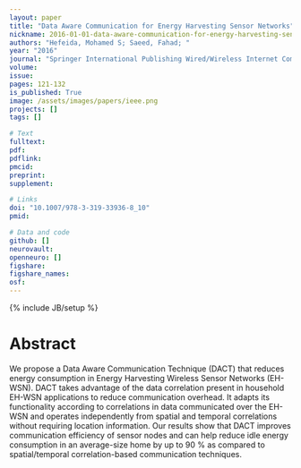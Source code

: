 ```yaml
---
layout: paper
title: "Data Aware Communication for Energy Harvesting Sensor Networks"
nickname: 2016-01-01-data-aware-communication-for-energy-harvesting-sensor-networks
authors: "Hefeida, Mohamed S; Saeed, Fahad; "
year: "2016"
journal: "Springer International Publishing Wired/Wireless Internet Communications: 14th IFIP WG 6.2 International Conference, WWIC 2016, Thessaloniki, Greece, May 25-27, 2016, Proceedings 14"
volume: 
issue:
pages: 121-132
is_published: True
image: /assets/images/papers/ieee.png
projects: []
tags: []

# Text
fulltext:
pdf:
pdflink:
pmcid:
preprint: 
supplement:

# Links
doi: "10.1007/978-3-319-33936-8_10"
pmid:

# Data and code
github: []
neurovault:
openneuro: []
figshare:
figshare_names:
osf:
---
```

{% include JB/setup %}

# Abstract

We propose a Data Aware Communication Technique (DACT) that reduces energy consumption in Energy Harvesting Wireless Sensor Networks (EH-WSN). DACT takes advantage of the data correlation present in household EH-WSN applications to reduce communication overhead. It adapts its functionality according to correlations in data communicated over the EH-WSN and operates independently from spatial and temporal correlations without requiring location information. Our results show that DACT improves communication efficiency of sensor nodes and can help reduce idle energy consumption in an average-size home by up to 90 % as compared to spatial/temporal correlation-based communication techniques.
